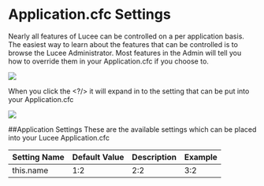 # Application.cfc Settings

Nearly all features of Lucee can be controlled on a per application basis. The easiest way to learn about the features that can be controlled is to browse the Lucee Administrator. Most features in the Admin will tell you how to override them in your Application.cfc if you choose to.

![](adminsettings.jpg)

When you click the <?/> it will expand in to the setting that can be put into your Application.cfc

![](adminexpanded.jpg)


##Application Settings
These are the available settings which can be placed into your Lucee Application.cfc

| Setting Name | Default Value | Description | Example |
| -- | -- | -- | -- |
| this.name | 1:2 | 2:2 | 3:2 |
